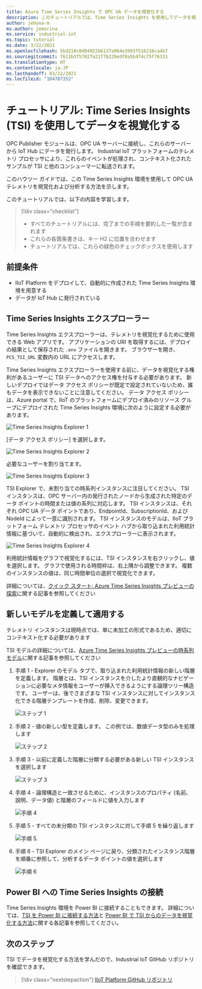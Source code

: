 ```yaml
---
title: Azure Time Series Insights で OPC UA データを視覚化する
description: このチュートリアルでは、Time Series Insights を使用してデータを視覚化する方法について説明します。
author: jehona-m
ms.author: jemorina
ms.service: industrial-iot
ms.topic: tutorial
ms.date: 3/22/2021
ms.openlocfilehash: 5bd218c0d94922b6137a964e3993f516216ca4b7
ms.sourcegitcommit: f611b3f57027a21f7b229edf8a5b4f4c75f76331
ms.translationtype: HT
ms.contentlocale: ja-JP
ms.lasthandoff: 03/22/2021
ms.locfileid: "104787352"
---
```

# <a name="tutorial-visualize-data-with-time-series-insights-tsi"></a>チュートリアル: Time Series Insights (TSI) を使用してデータを視覚化する

OPC Publisher モジュールは、OPC UA サーバーに接続し、これらのサーバーから IoT Hub にデータを発行します。 Industrial IoT プラットフォームのテレメトリ プロセッサにより、これらのイベントが処理され、コンテキスト化されたサンプルが TSI と他のコンシューマーに転送されます。  

このハウツー ガイドでは、この Time Series Insights 環境を使用して OPC UA テレメトリを視覚化および分析する方法を示します。

このチュートリアルでは、以下の内容を学習します。

> [!div class="checklist"]
> * すべてのチュートリアルには、完了までの手順を要約した一覧が含まれます
> * これらの各箇条書きは、キー H2 に位置を合わせます
> * チュートリアルでは、これらの緑色のチェックボックスを使用します

## <a name="prerequisite"></a>前提条件

* IIoT Platform をデプロイして、自動的に作成された Time Series Insights 環境を用意する
* データが IoT Hub に発行されている

## <a name="time-series-insights-explorer"></a>Time Series Insights エクスプローラー

Time Series Insights エクスプローラーは、テレメトリを視覚化するために使用できる Web アプリです。 アプリケーションの URI を取得するには、デプロイの結果として保存された `.env` ファイルを開きます。  ブラウザーを開き、`PCS_TSI_URL` 変数内の URL にアクセスします。  

Time Series Insights エクスプローラーを使用する前に、データを視覚化する権利があるユーザーに TSI データへのアクセス権を付与する必要があります。 新しいデプロイではデータ アクセス ポリシーが既定で設定されていないため、誰もデータを表示できないことに注意してください。 データ アクセス ポリシーは、Azure portal で、IIoT のプラットフォームにデプロイ済みのリソース グループにデプロイされた Time Series Insights 環境に次のように設定する必要があります。

   ![Time Series Insights Explorer 1](media/tutorial-iiot-visualize-data-tsi/tutorial-time-series-insights-data-access-1.png)

[データ アクセス ポリシー] を選択します。

   ![Time Series Insights Explorer 2](media/tutorial-iiot-visualize-data-tsi/tutorial-time-series-insights-data-access-2.png)

必要なユーザーを割り当てます。

   ![Time Series Insights Explorer 3](media/tutorial-iiot-visualize-data-tsi/tutorial-time-series-insights-data-access-3.png)


TSI Explorer で、未割り当ての時系列インスタンスに注目してください。 TSI インスタンスは、OPC サーバー内の発行されたノードから生成された特定のデータ ポイントの時間または値の系列に対応します。 TSI インスタンスは、それぞれ OPC UA データ ポイントであり、EndpointId、SubscriptionId、および NodeId によって一意に識別されます。 TSI インスタンスのモデルは、IIoT プラットフォーム テレメトリ プロセッサのイベント ハブから取り込まれた利用統計情報に基づいて、自動的に検出され、エクスプローラーに表示されます。

   ![Time Series Insights Explorer 4](media/tutorial-iiot-visualize-data-tsi/tutorial-time-series-insights-step-0.png)

利用統計情報をグラフで視覚化するには、TSI インスタンスを右クリックし、値を選択します。 グラフで使用される時間枠は、右上隅から調整できます。 複数のインスタンスの値は、同じ時間単位の選択で視覚化できます。

詳細については、[クイック スタート: Azure Time Series Insights プレビューの探索](https://docs.microsoft.com/azure/time-series-insights/time-series-insights-update-quickstart)に関する記事を参照してください

## <a name="define-and-apply-a-new-model"></a>新しいモデルを定義して適用する

テレメトリ インスタンスは現時点では、単に未加工の形式であるため、適切にコンテキスト化する必要があります 

TSI モデルの詳細については、[Azure Time Series Insights プレビューの時系列モデル](https://docs.microsoft.com/azure/time-series-insights/time-series-insights-update-tsm)に関する記事を参照してください

1. 手順 1 - Explorer のモデル タブで、取り込まれた利用統計情報の新しい階層を定義します。 階層とは、TSI インスタンスを介したより直観的なナビゲーションに必要なメタ情報をユーザーが挿入できるようにする論理ツリー構造です。 ユーザーは、後でさまざまな TSI インスタンスに対してインスタンス化できる階層テンプレートを作成、削除、変更できます。

   ![ステップ 1](media/tutorial-iiot-visualize-data-tsi/tutorial-time-series-insights-step-1.png)

2. 手順 2 - 値の新しい型を定義します。 この例では、数値データ型のみを処理します

   ![ステップ 2](media/tutorial-iiot-visualize-data-tsi/tutorial-time-series-insights-step-2.png)

3. 手順 3 - 以前に定義した階層に分類する必要がある新しい TSI インスタンスを選択します

   ![ステップ 3](media/tutorial-iiot-visualize-data-tsi/tutorial-time-series-insights-step-3.png)

4. 手順 4 - 論理構造と一致させるために、インスタンスのプロパティ (名前、説明、データ値) と階層のフィールドに値を入力します 

   ![手順 4](media/tutorial-iiot-visualize-data-tsi/tutorial-time-series-insights-step-4.png)

5. 手順 5 - すべての未分類の TSI インスタンスに対して手順 5 を繰り返します

   ![手順 5.](media/tutorial-iiot-visualize-data-tsi/tutorial-time-series-insights-step-5.png)

6. 手順 6 - TSI Explorer のメイン ページに戻り、分類されたインスタンス階層を順番に参照して、分析するデータ ポイントの値を選択します

   ![手順 6](media/tutorial-iiot-visualize-data-tsi/tutorial-time-series-insights-step-6.png)

## <a name="connect-time-series-insights-to-power-bi"></a>Power BI への Time Series Insights の接続

Time Series Insights 環境を Power BI に接続することもできます。  詳細については、[TSI を Power BI に接続する方法](https://docs.microsoft.com/azure/time-series-insights/how-to-connect-power-bi)と [Power BI で TSI からのデータを視覚化する方法](https://docs.microsoft.com/azure/time-series-insights/concepts-power-bi)に関する各記事を参照してください。


## <a name="next-steps"></a>次のステップ
TSI でデータを視覚化する方法を学んだので、Industrial IoT GitHub リポジトリを確認できます。

> [!div class="nextstepaction"]
> [IIoT Platform GitHub リポジトリ](https://github.com/Azure/iot-edge-opc-publisher)